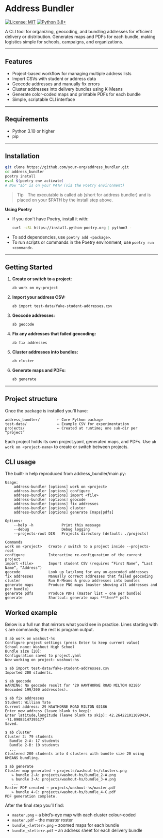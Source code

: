 
# Address Bundler

[![License: MIT](https://img.shields.io/badge/License-MIT-blue.svg)](LICENSE)
[![Python 3.8+](https://img.shields.io/badge/python-3.8%2B-blue.svg)](https://www.python.org/downloads/)

A CLI tool for organizing, geocoding, and bundling addresses for efficient delivery or distribution. Generates maps and PDFs for each bundle, making logistics simple for schools, campaigns, and organizations.

---

## Features

- Project-based workflow for managing multiple address lists
- Import CSVs with student or address data
- Geocode addresses and manually fix errors
- Cluster addresses into delivery bundles using K-Means
- Generate color-coded maps and printable PDFs for each bundle
- Simple, scriptable CLI interface

---

## Requirements

- Python 3.10 or higher
- pip

---

## Installation

```bash
git clone https://github.com/your-org/address_bundler.git
cd address_bundler
poetry install
eval $(poetry env activate)
# Now "ab" is on your PATH (via the Poetry environment)
```

> Tip The executable is called ab (short for address bundler) and is placed on your $PATH by the install step above.

**Using Poetry**

- If you don't have Poetry, install it with:
  ```bash
  curl -sSL https://install.python-poetry.org | python3 -
  ```
- To add dependencies, use `poetry add <package>`.
- To run scripts or commands in the Poetry environment, use `poetry run <command>`.

---

## Getting Started

1. **Create or switch to a project:**
   ```bash
   ab work on my-project
   ```
2. **Import your address CSV:**
   ```bash
   ab import test-data/fake-student-addresses.csv
   ```
3. **Geocode addresses:**
   ```bash
   ab geocode
   ```
4. **Fix any addresses that failed geocoding:**
   ```bash
   ab fix addresses
   ```
5. **Cluster addresses into bundles:**
   ```bash
   ab cluster
   ```
6. **Generate maps and PDFs:**
   ```bash
   ab generate
   ```

---

## Project structure

Once the package is installed you’ll have:

```
address_bundler/        ← Core Python package
test-data/              ← Example CSV for experimentation
projects/               ← Created at runtime; one sub-dir per “project”
```

Each project holds its own project.yaml, generated maps, and PDFs.
Use `ab work on <project-name>` to create or switch between projects.

## CLI usage

The built-in help reproduced from address_bundler/main.py:

```
Usage:
    address-bundler [options] work on <project>
    address-bundler [options] configure
    address-bundler [options] import <file>
    address-bundler [options] geocode
    address-bundler [options] fix addresses
    address-bundler [options] cluster
    address-bundler [options] generate [maps|pdfs]

Options:
    --help -h             Print this message
    --debug               Debug logging
    --projects-root DIR   Projects directory [default: ./projects]

Commands
work on <project>   Create / switch to a project inside --projects-root  
configure           Interactive re-configuration of the current project  
import <file>       Import student CSV (requires “First Name”, “Last Name”, “Address”)  
geocode             Look up lat/long for any un-geocoded addresses  
fix addresses       Manually correct addresses that failed geocoding  
cluster             Run K-Means & group addresses into bundles  
generate maps       Produce PNG maps (master showing all addresses and per bundle)  
generate pdfs       Produce PDFs (master list + one per bundle)  
generate            Shortcut: generate maps **then** pdfs
```

## Worked example

Below is a full run that mirrors what you’d see in practice.
Lines starting with `$` are commands; the rest is program output.

```
$ ab work on washout-hs
Configure project settings (press Enter to keep current value)
School name: Washout High School
Bundle size [20]:
Configuration saved to project.yaml
Now working on project: washout-hs

$ ab import test-data/fake-student-addresses.csv
Imported 200 students.

$ ab geocode
WARNING: No geocode result for '29 HAWTHORNE ROAD MILTON 02186'
Geocoded 199/200 address(es).

$ ab fix addresses
Student: William Tate
Current address: 29 HAWTHORNE ROAD MILTON 02186
Enter new address (leave blank to keep):
Enter latitude,longitude (leave blank to skip): 42.264221011090434, -71.09083147395177
Saved.

$ ab cluster
Cluster 2: 79 students
  Bundle 2-A: 17 students
  Bundle 2-B: 10 students
  ...
Clustered 200 students into 4 clusters with bundle size 20 using KMEANS bundling.

$ ab generate
Cluster map generated → projects/washout-hs/clusters.png
   ↳ bundle 2-A: projects/washout-hs/bundle_2-A.png
   ↳ bundle 3-A: projects/washout-hs/bundle_3-A.png
   ...
Master PDF created → projects/washout-hs/master.pdf
   ↳ bundle 4-C: projects/washout-hs/bundle_4-C.pdf
PDF generation complete.
```

After the final step you’ll find:

* `master.png` – a bird’s-eye map with each cluster colour-coded
* `master.pdf` – the master roster
* `bundle_<letter>.png` – zoomed maps for each bundle
* `bundle_<letter>.pdf` – an address sheet for each delivery bundle

